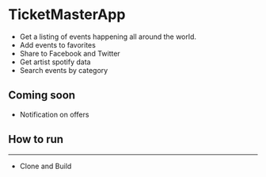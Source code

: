 # TicketMasterApp
- Get a listing of events happening all around the world.
- Add events to favorites
- Share to Facebook and Twitter
- Get artist spotify data
- Search events by category

## Coming soon
- Notification on offers


## How to run
---
- Clone and Build

